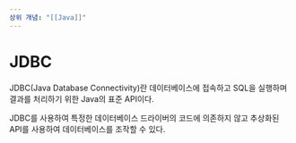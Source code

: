 ```yaml
---
상위 개념: "[[Java]]"
---
```

# JDBC
JDBC(Java Database Connectivity)란 데이터베이스에 접속하고 SQL을 실행하며 결과를 처리하기 위한 Java의 표준 API이다.

JDBC를 사용하여 특정한 데이터베이스 드라이버의 코드에 의존하지 않고 추상화된 API를 사용하여 데이터베이스를 조작할 수 있다.